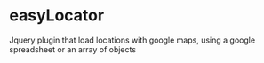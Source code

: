 # easyLocator
Jquery plugin that load locations with google maps, using a google spreadsheet or an array of objects
